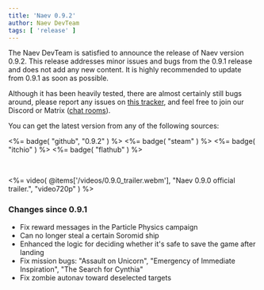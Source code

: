 ```yaml
---
title: 'Naev 0.9.2'
author: Naev DevTeam
tags: [ 'release' ]
---
```


The Naev DevTeam is satisfied to announce the release of Naev version 0.9.2. This
release addresses minor issues and bugs from the 0.9.1 release and does not add
any new content. It is highly recommended to update from 0.9.1 as soon as possible.

Although it has been heavily tested, there are almost certainly still bugs
around, please report any issues on [this
tracker](https://github.com/naev/naev/issues), and feel free to join our
Discord or Matrix ([chat rooms](https://naev.org/contact/)).

You can get the latest version from any of the following sources:

<%= badge( "github", "0.9.2" ) %>
<%= badge( "steam" ) %>
<%= badge( "itchio" ) %>
<%= badge( "flathub" ) %>

<br>

<%= video( @items['/videos/0.9.0_trailer.webm'], "Naev 0.9.0 official trailer.", "video720p" ) %>

### Changes since 0.9.1
* Fix reward messages in the Particle Physics campaign
* Can no longer steal a certain Soromid ship
* Enhanced the logic for deciding whether it's safe to save the game after landing
* Fix mission bugs: "Assault on Unicorn", "Emergency of Immediate Inspiration", "The Search for Cynthia"
* Fix zombie autonav toward deselected targets
